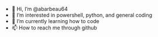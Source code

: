 - 👋 Hi, I’m @abarbeau64
- 👀 I’m interested in powershell, python, and general coding
- 🌱 I’m currently learning how to code
- 📫 How to reach me through github

<!---
abarbeau64/abarbeau64 is a ✨ special ✨ repository because its `README.md` (this file) appears on your GitHub profile.
You can click the Preview link to take a look at your changes.
--->
